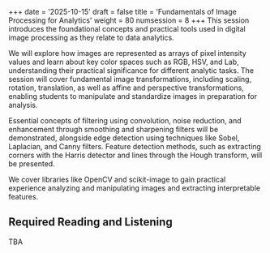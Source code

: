 +++
date = '2025-10-15'
draft = false
title = 'Fundamentals of Image Processing for Analytics'
weight = 80
numsession = 8
+++
This session introduces the foundational concepts and practical tools used in digital image processing as they relate to data analytics. 
<!-- more -->
We will explore how images are represented as arrays of pixel intensity values and learn about key color spaces such as RGB, HSV, and Lab, understanding their practical significance for different analytic tasks. The session will cover fundamental image transformations, including scaling, rotation, translation, as well as affine and perspective transformations, enabling students to manipulate and standardize images in preparation for analysis. 

Essential concepts of filtering using convolution, noise reduction, and enhancement through smoothing and sharpening filters will be demonstrated, alongside edge detection using techniques like Sobel, Laplacian, and Canny filters. Feature detection methods, such as extracting corners with the Harris detector and lines through the Hough transform, will be presented.

We cover libraries like OpenCV and scikit-image to gain practical experience analyzing and manipulating images and extracting interpretable features.


## Required Reading and Listening
TBA
<!-- Listen to the [podcast](../../podcasts/podcast-08-agentic-ai/): -->

<!-- Listen to the podcast: -->

<!-- <audio controls>
    <source src="https://insight-gsu-edu-msa8700-public-files-us-east-1.s3.us-east-1.amazonaws.com/podcast/Agentic+AI_+Autonomous+Intelligence+for+Complex+Goals%E2%80%94A+Comprehensive+Survey.wav" type="audio/wav">
    Your browser does not support the audio element.
</audio> -->



